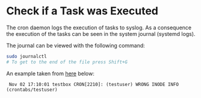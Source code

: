 # Check if a Task was Executed
The cron daemon logs the execution of tasks to syslog. As a consequence the execution of the tasks can be seen in the system journal (systemd logs).

The journal can be viewed with the following command:

~~~~ bash
sudo journalctl
# To get to the end of the file press Shift+G
~~~~

An example taken from [here](https://bencane.com/2011/11/02/did-my-cronjob-run/) below:

~~~~
 Nov 02 17:10:01 testbox CRON[2210]: (testuser) WRONG INODE INFO (crontabs/testuser)
~~~~
